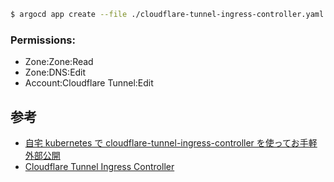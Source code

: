 ```sh
$ argocd app create --file ./cloudflare-tunnel-ingress-controller.yaml
```

### Permissions: 

- Zone:Zone:Read
- Zone:DNS:Edit
- Account:Cloudflare Tunnel:Edit

## 参考

- [自宅 kubernetes で cloudflare-tunnel-ingress-controller を使ってお手軽外部公開](https://zenn.dev/yh/articles/11823e77bd4379)
- [Cloudflare Tunnel Ingress Controller](https://github.com/STRRL/cloudflare-tunnel-ingress-controller)

